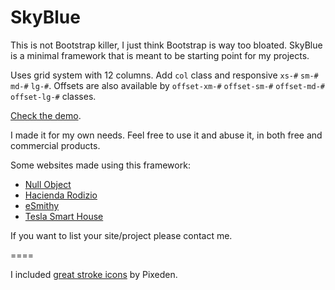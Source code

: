 SkyBlue
=======

This is not Bootstrap killer, I just think Bootstrap is way too bloated.
SkyBlue is a minimal framework that is meant to be starting point for my projects.

Uses grid system with 12 columns. Add ``col`` class
and responsive ``xs-#`` ``sm-#``
``md-#`` ``lg-#``. Offsets are also
available by ``offset-xm-#`` ``offset-sm-#``
``offset-md-#`` ``offset-lg-#`` classes.

[Check the demo](http://stanko.github.io/skyblue/).

I made it for my own needs. Feel free to use it and abuse it, in both free and commercial products.

Some websites made using this framework:

* [Null Object](http://null-object.com)
* [Hacienda Rodizio](http://haciendarodizio.com)
* [eSmithy](http://esmithy.com)
* [Tesla Smart House](http://teslasmarthouse.com)

If you want to list your site/project please contact me.

====

I included [great stroke icons](http://themes-pixeden.com/font-demos/7-stroke/index.html) by Pixeden.
